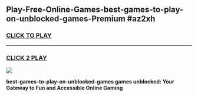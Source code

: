 
## Play-Free-Online-Games-best-games-to-play-on-unblocked-games-Premium #az2xh
<h3>
<a href="https://premium.freeplayer.one?title=best-games-to-play-on-unblocked-games&ref=8M">CLICK TO PLAY</a></h3>
<hr>

<h3>
<a href="https://premium.freeplayer.one?title=best-games-to-play-on-unblocked-games&ref=8M">CLICK 2 PLAY</a>
  
</h3>

<a href="https://premium.freeplayer.one?title=best-games-to-play-on-unblocked-games&ref=8M"><img src="https://clearcache.store/games.png"></a>


**best-games-to-play-on-unblocked-games games unblocked: Your Gateway to Fun and Accessible Online Gaming**
